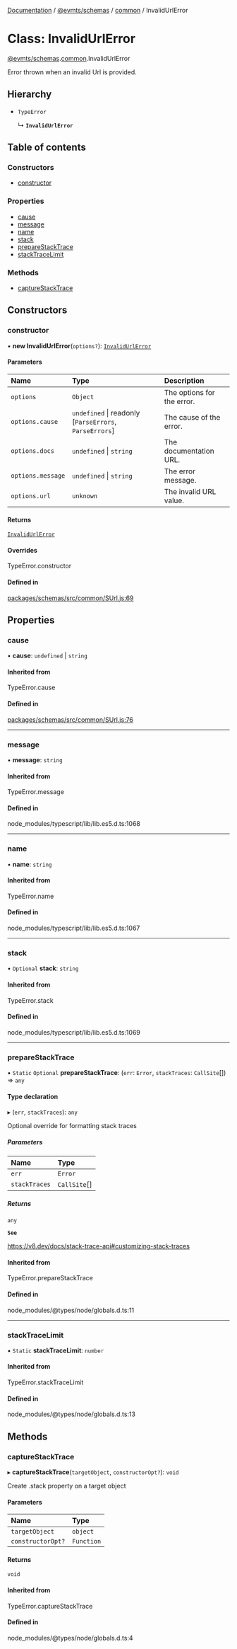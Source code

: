 [Documentation](../README.md) / [@evmts/schemas](../modules/evmts_schemas.md) / [common](../modules/evmts_schemas.common.md) / InvalidUrlError

# Class: InvalidUrlError

[@evmts/schemas](../modules/evmts_schemas.md).[common](../modules/evmts_schemas.common.md).InvalidUrlError

Error thrown when an invalid Url is provided.

## Hierarchy

- `TypeError`

  ↳ **`InvalidUrlError`**

## Table of contents

### Constructors

- [constructor](evmts_schemas.common.InvalidUrlError.md#constructor)

### Properties

- [cause](evmts_schemas.common.InvalidUrlError.md#cause)
- [message](evmts_schemas.common.InvalidUrlError.md#message)
- [name](evmts_schemas.common.InvalidUrlError.md#name)
- [stack](evmts_schemas.common.InvalidUrlError.md#stack)
- [prepareStackTrace](evmts_schemas.common.InvalidUrlError.md#preparestacktrace)
- [stackTraceLimit](evmts_schemas.common.InvalidUrlError.md#stacktracelimit)

### Methods

- [captureStackTrace](evmts_schemas.common.InvalidUrlError.md#capturestacktrace)

## Constructors

### constructor

• **new InvalidUrlError**(`options?`): [`InvalidUrlError`](evmts_schemas.common.InvalidUrlError.md)

#### Parameters

| Name | Type | Description |
| :------ | :------ | :------ |
| `options` | `Object` | The options for the error. |
| `options.cause` | `undefined` \| readonly [`ParseErrors`, `ParseErrors`] | The cause of the error. |
| `options.docs` | `undefined` \| `string` | The documentation URL. |
| `options.message` | `undefined` \| `string` | The error message. |
| `options.url` | `unknown` | The invalid URL value. |

#### Returns

[`InvalidUrlError`](evmts_schemas.common.InvalidUrlError.md)

#### Overrides

TypeError.constructor

#### Defined in

[packages/schemas/src/common/SUrl.js:69](https://github.com/evmts/evmts-monorepo/blob/main/packages/schemas/src/common/SUrl.js#L69)

## Properties

### cause

• **cause**: `undefined` \| `string`

#### Inherited from

TypeError.cause

#### Defined in

[packages/schemas/src/common/SUrl.js:76](https://github.com/evmts/evmts-monorepo/blob/main/packages/schemas/src/common/SUrl.js#L76)

___

### message

• **message**: `string`

#### Inherited from

TypeError.message

#### Defined in

node_modules/typescript/lib/lib.es5.d.ts:1068

___

### name

• **name**: `string`

#### Inherited from

TypeError.name

#### Defined in

node_modules/typescript/lib/lib.es5.d.ts:1067

___

### stack

• `Optional` **stack**: `string`

#### Inherited from

TypeError.stack

#### Defined in

node_modules/typescript/lib/lib.es5.d.ts:1069

___

### prepareStackTrace

▪ `Static` `Optional` **prepareStackTrace**: (`err`: `Error`, `stackTraces`: `CallSite`[]) => `any`

#### Type declaration

▸ (`err`, `stackTraces`): `any`

Optional override for formatting stack traces

##### Parameters

| Name | Type |
| :------ | :------ |
| `err` | `Error` |
| `stackTraces` | `CallSite`[] |

##### Returns

`any`

**`See`**

https://v8.dev/docs/stack-trace-api#customizing-stack-traces

#### Inherited from

TypeError.prepareStackTrace

#### Defined in

node_modules/@types/node/globals.d.ts:11

___

### stackTraceLimit

▪ `Static` **stackTraceLimit**: `number`

#### Inherited from

TypeError.stackTraceLimit

#### Defined in

node_modules/@types/node/globals.d.ts:13

## Methods

### captureStackTrace

▸ **captureStackTrace**(`targetObject`, `constructorOpt?`): `void`

Create .stack property on a target object

#### Parameters

| Name | Type |
| :------ | :------ |
| `targetObject` | `object` |
| `constructorOpt?` | `Function` |

#### Returns

`void`

#### Inherited from

TypeError.captureStackTrace

#### Defined in

node_modules/@types/node/globals.d.ts:4
